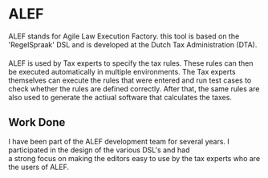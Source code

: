 # ALEF

ALEF stands for Agile Law Execution Factory.
this tool is based on the 'RegelSpraak' DSL and is developed at the Dutch Tax Administration (DTA).

####


ALEF is used by Tax experts to specify the tax rules.
These rules can then be executed automatically in multiple environments.
The Tax experts themselves can execute the rules that were entered and run test cases to check whether the
rules are defined correctly.
After that, the same rules are also used to generate the actiual software that calculates the taxes. 

## Work Done

I have been part of the ALEF development team for several years.
I participated in the design of the various DSL's and had  
a strong focus on making the editors easy to use by the
tax experts who are the users of ALEF.
